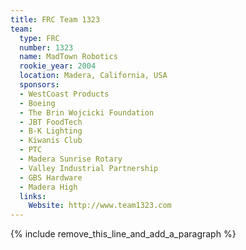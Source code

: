 ```yaml
---
title: FRC Team 1323
team:
  type: FRC
  number: 1323
  name: MadTown Robotics
  rookie_year: 2004
  location: Madera, California, USA
  sponsors:
  - WestCoast Products
  - Boeing
  - The Brin Wojcicki Foundation
  - JBT FoodTech
  - B-K Lighting
  - Kiwanis Club
  - PTC
  - Madera Sunrise Rotary
  - Valley Industrial Partnership
  - GBS Hardware
  - Madera High
  links:
    Website: http://www.team1323.com
---
```


{% include remove_this_line_and_add_a_paragraph %}